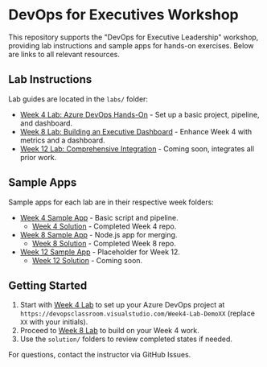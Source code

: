 # DevOps for Executives Workshop

This repository supports the "DevOps for Executive Leadership" workshop, providing lab instructions and sample apps for hands-on exercises. Below are links to all relevant resources.

## Lab Instructions
Lab guides are located in the `labs/` folder:
- [Week 4 Lab: Azure DevOps Hands-On](https://github.com/ProDataMan/DevOpsForExecutives/blob/main/labs/Week4Lab.md) - Set up a basic project, pipeline, and dashboard.
- [Week 8 Lab: Building an Executive Dashboard](https://github.com/ProDataMan/DevOpsForExecutives/blob/main/labs/Week8Lab.md) - Enhance Week 4 with metrics and a dashboard.
- [Week 12 Lab: Comprehensive Integration](https://github.com/ProDataMan/DevOpsForExecutives/blob/main/labs/Week12Lab.md) - Coming soon, integrates all prior work.

## Sample Apps
Sample apps for each lab are in their respective week folders:
- [Week 4 Sample App](https://github.com/ProDataMan/DevOpsForExecutives/tree/main/Week4) - Basic script and pipeline.
  - [Week 4 Solution](https://github.com/ProDataMan/DevOpsForExecutives/tree/main/Week4/Solution) - Completed Week 4 repo.
- [Week 8 Sample App](https://github.com/ProDataMan/DevOpsForExecutives/tree/main/Week8) - Node.js app for merging.
  - [Week 8 Solution](https://github.com/ProDataMan/DevOpsForExecutives/tree/main/Week8/Solution) - Completed Week 8 repo.
- [Week 12 Sample App](https://github.com/ProDataMan/DevOpsForExecutives/tree/main/Week12) - Placeholder for Week 12.
  - [Week 12 Solution](https://github.com/ProDataMan/DevOpsForExecutives/tree/main/Week12/solution) - Coming soon.

## Getting Started
1. Start with [Week 4 Lab](https://github.com/ProDataMan/DevOpsForExecutives/blob/main/labs/Week4Lab.md) to set up your Azure DevOps project at `https://devopsclassroom.visualstudio.com/Week4-Lab-DemoXX` (replace `XX` with your initials).
2. Proceed to [Week 8 Lab](https://github.com/ProDataMan/DevOpsForExecutives/blob/main/labs/Week8Lab.md) to build on your Week 4 work.
3. Use the `solution/` folders to review completed states if needed.

For questions, contact the instructor via GitHub Issues.
```
